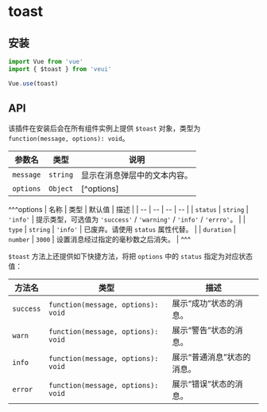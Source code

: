 # toast

## 安装

```js
import Vue from 'vue'
import { $toast } from 'veui'

Vue.use(toast)
```

## API

该插件在安装后会在所有组件实例上提供 `$toast` 对象，类型为 `function(message, options): void`。

| 参数名 | 类型 | 说明 |
| -- | -- | -- |
| `message` | `string` | 显示在消息弹层中的文本内容。 |
| `options` | `Object` | [^options] |

^^^options
| 名称 | 类型 | 默认值 | 描述 |
| -- | -- | -- | -- |
| `status` | `string` | `'info'` | 提示类型，可选值为 `'success'` / `'warning'` / `'info'` / `'errro'`。 |
| `type` | `string` | `'info'` |  已废弃。请使用 `status` 属性代替。 |
| `duration` | `number` | `3000` |  设置消息经过指定的毫秒数之后消失。 |
^^^

`$toast` 方法上还提供如下快捷方法，将把 `options` 中的 `status` 指定为对应状态值：

| 方法名 | 类型 | 描述 |
| -- | -- | -- |
| `success` | `function(message, options): void` | 展示“成功”状态的消息。 |
| `warn` | `function(message, options): void` | 展示“警告”状态的消息。 |
| `info` | `function(message, options): void` | 展示“普通消息”状态的消息。 |
| `error` | `function(message, options): void` | 展示“错误”状态的消息。 |
